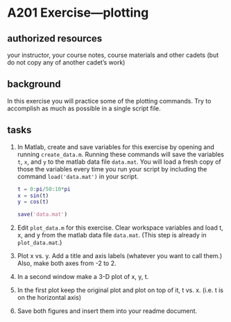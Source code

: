 # A201 Exercise—plotting

## authorized resources

your instructor, your course notes, course materials and other cadets (but do not copy any of another cadet’s work)

## background

In this exercise you will practice some of the plotting commands. Try to accomplish as much as possible in a single script file.

## tasks

1. In Matlab, create and save variables for this exercise by opening and running `create_data.m`. Running these commands will save the variables `t`, `x`, and `y` to the matlab data file `data.mat`. You will load a fresh copy of those the variables every time you run your script by including the command `load('data.mat')` in your script.
   
   ```matlab
   t = 0:pi/50:10*pi
   x = sin(t)
   y = cos(t)
   
   save('data.mat')
   ```
2) Edit `plot_data.m` for this exercise. Clear workspace variables and load t, x, and y from the matlab data file `data.mat`. (This step is already in `plot_data.mat`.)

3) Plot x vs. y. Add a title and axis labels (whatever you want to call them.) Also, make both axes from -2 to 2.

4) In a second window make a 3-D plot of x, y, t.

5) In the first plot keep the original plot and plot on top of it, t vs. x. (i.e. t is on the horizontal axis)

6) Save both figures and insert them into your readme document. 

# 
